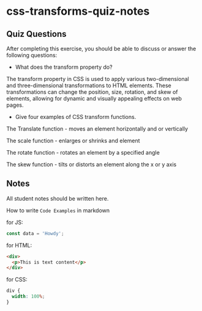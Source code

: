 # css-transforms-quiz-notes

## Quiz Questions

After completing this exercise, you should be able to discuss or answer the following questions:

- What does the transform property do?

The transform property in CSS is used to apply various two-dimensional and three-dimensional transformations to HTML elements. These transformations can change the position, size, rotation, and skew of elements, allowing for dynamic and visually appealing effects on web pages.

- Give four examples of CSS transform functions.

The Translate function - moves an element horizontally and or vertically

The scale function - enlarges or shrinks and element

The rotate function - rotates an element by a specified angle

The skew function - tilts or distorts an element along the x or y axis

## Notes

All student notes should be written here.

How to write `Code Examples` in markdown

for JS:

```javascript
const data = 'Howdy';
```

for HTML:

```html
<div>
  <p>This is text content</p>
</div>
```

for CSS:

```css
div {
  width: 100%;
}
```
